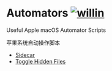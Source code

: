 # Automators [![willin](https://img.shields.io/github/followers/willin.svg?label=Followers)](https://github.com/willin)

Useful Apple macOS Automator Scripts

苹果系统自动操作脚本

- [Sidecar](./sidecar)
- [Toggle Hidden Files](./toggle-hidden-files)
